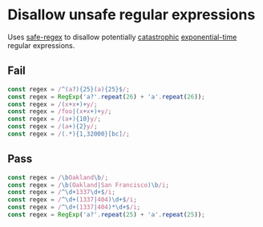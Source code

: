 # Disallow unsafe regular expressions

Uses [safe-regex](https://github.com/substack/safe-regex) to disallow potentially [catastrophic](https://regular-expressions.mobi/catastrophic.html) [exponential-time](https://perlgeek.de/blog-en/perl-tips/in-search-of-an-exponetial-regexp.html) regular expressions.

## Fail

```js
const regex = /^(a?){25}(a){25}$/;
const regex = RegExp('a?'.repeat(26) + 'a'.repeat(26));
const regex = /(x+x+)+y/;
const regex = /foo|(x+x+)+y/;
const regex = /(a+){10}y/;
const regex = /(a+){2}y/;
const regex = /(.*){1,32000}[bc]/;
```

## Pass

```js
const regex = /\bOakland\b/;
const regex = /\b(Oakland|San Francisco)\b/i;
const regex = /^\d+1337\d+$/i;
const regex = /^\d+(1337|404)\d+$/i;
const regex = /^\d+(1337|404)*\d+$/i;
const regex = RegExp('a?'.repeat(25) + 'a'.repeat(25));
```
